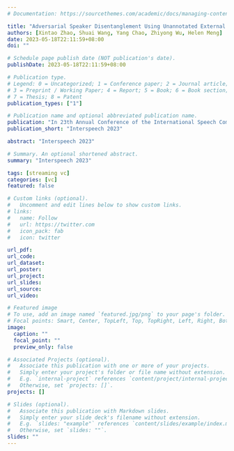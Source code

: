 ```yaml
---
# Documentation: https://sourcethemes.com/academic/docs/managing-content/

title: "Adversarial Speaker Disentanglement Using Unannotated External Data for Self-supervised Representation Based Voice Conversion"
authors: [Xintao Zhao, Shuai Wang, Yang Chao, Zhiyong Wu, Helen Meng]
date: 2023-05-18T22:11:59+08:00
doi: ""

# Schedule page publish date (NOT publication's date).
publishDate: 2023-05-18T22:11:59+08:00

# Publication type.
# Legend: 0 = Uncategorized; 1 = Conference paper; 2 = Journal article;
# 3 = Preprint / Working Paper; 4 = Report; 5 = Book; 6 = Book section;
# 7 = Thesis; 8 = Patent
publication_types: ["1"]

# Publication name and optional abbreviated publication name.
publication: "In 23th Annual Conference of the International Speech Communication Association (InterSpeech), Ireland, 2023"
publication_short: "Interspeech 2023"

abstract: "Interspeech 2023" 

# Summary. An optional shortened abstract.
summary: "Interspeech 2023"

tags: [streaming vc]
categories: [vc]
featured: false

# Custom links (optional).
#   Uncomment and edit lines below to show custom links.
# links:
#   name: Follow
#   url: https://twitter.com
#   icon_pack: fab
#   icon: twitter

url_pdf: 
url_code:
url_dataset:
url_poster:
url_project:
url_slides:
url_source:
url_video:

# Featured image
# To use, add an image named `featured.jpg/png` to your page's folder. 
# Focal points: Smart, Center, TopLeft, Top, TopRight, Left, Right, BottomLeft, Bottom, BottomRight.
image:
  caption: ""
  focal_point: ""
  preview_only: false

# Associated Projects (optional).
#   Associate this publication with one or more of your projects.
#   Simply enter your project's folder or file name without extension.
#   E.g. `internal-project` references `content/project/internal-project/index.md`.
#   Otherwise, set `projects: []`.
projects: []

# Slides (optional).
#   Associate this publication with Markdown slides.
#   Simply enter your slide deck's filename without extension.
#   E.g. `slides: "example"` references `content/slides/example/index.md`.
#   Otherwise, set `slides: ""`.
slides: ""
---
```

